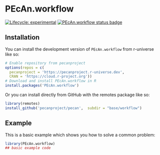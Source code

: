 
# PEcAn.workflow

<!-- badges: start -->

[![Lifecycle: experimental](https://img.shields.io/badge/lifecycle-experimental-orange.svg)](https://lifecycle.r-lib.org/articles/stages.html#experimental)
[![PEcAn.workflow status badge](https://pecanproject.r-universe.dev/badges/PEcAn.workflow)](https://pecanproject.r-universe.dev/PEcAn.workflow)

<!-- badges: end -->

## Installation

You can install the development version of `PEcAn.workflow` from r-universe like so:

``` r
# Enable repository from pecanproject
options(repos = c(
  pecanproject = 'https://pecanproject.r-universe.dev',
  CRAN = 'https://cloud.r-project.org'))
# Download and install PEcAn.workflow in R
install.packages('PEcAn.workflow')
```

Or you can install directly from GitHub with the remotes package like so:

``` r
library(remotes)
install_github('pecanproject/pecan',  subdir = "base/workflow")
```

## Example

This is a basic example which shows you how to solve a common problem:

``` r
library(PEcAn.workflow)
## basic example code
```

